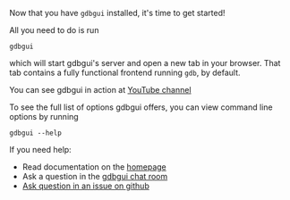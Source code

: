 Now that you have `gdbgui` installed, it's time to get started!

All you need to do is run
```
gdbgui
```

which will start gdbgui's server and open a new tab in your browser. That tab contains a fully functional frontend running `gdb`, by default.

You can see gdbgui in action at [YouTube channel](https://www.youtube.com/channel/UCUCOSclB97r9nd54NpXMV5A)

To see the full list of options gdbgui offers, you can view command line options by running
```
gdbgui --help
```

If you need help:
* Read documentation on the [homepage](https://github.com/cs01/gdbgui/)
* Ask a question in the [gdbgui chat room](https://gitter.im/gdbgui/Lobby)
* [Ask question in an issue on github](https://github.com/cs01/gdbgui/issues)

